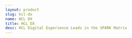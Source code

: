 ```yaml
---
layout: product
slug: hcl-dx
name: HCL DX
title: HCL DX
desc: HCL Digital Experience Leads in the SPARK Matrix
---
```

